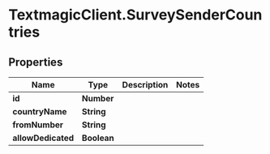 # TextmagicClient.SurveySenderCountries

## Properties
Name | Type | Description | Notes
------------ | ------------- | ------------- | -------------
**id** | **Number** |  | 
**countryName** | **String** |  | 
**fromNumber** | **String** |  | 
**allowDedicated** | **Boolean** |  | 


